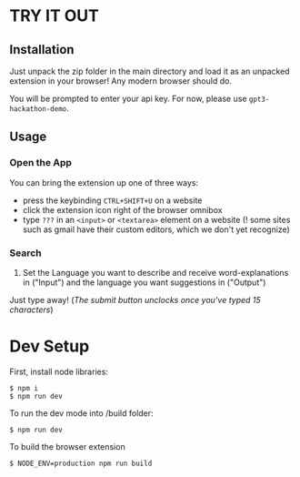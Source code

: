 # TRY IT OUT

## Installation

Just unpack the zip folder in the main directory and load it as an unpacked extension in your browser!
Any modern browser should do.

You will be prompted to enter your api key. For now, please use `gpt3-hackathon-demo`.

## Usage

### Open the App

You can bring the extension up one of three ways:
- press the keybinding `CTRL+SHIFT+U` on a website
- click the extension icon right of the browser omnibox
- type `???` in an `<input>` or `<textarea>` element on a website
(! some sites such as gmail have their custom editors, which we don't yet recognize)

### Search

1. Set the Language you want to describe and receive word-explanations in ("Input") and the language you want suggestions in ("Output")

Just type away!
(*The submit button unclocks once you've typed 15 characters*)




# Dev Setup

First, install node libraries:
```
$ npm i
$ npm run dev
```






To run the dev mode into /build folder:

```
$ npm run dev
```


To build the browser extension
```
$ NODE_ENV=production npm run build
```
